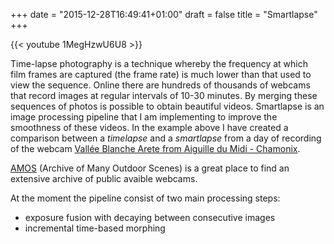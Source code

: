 +++
date = "2015-12-28T16:49:41+01:00"
draft = false
title = "Smartlapse"
+++

{{< youtube 1MegHzwU6U8 >}}

Time-lapse photography is a technique whereby the frequency at which film frames are captured (the frame rate) is much lower than that used to view the sequence. Online there are hundreds of thousands of webcams that record images at regular intervals of 10-30 minutes. By merging these sequences of photos is possible to obtain beautiful videos. Smartlapse is an image processing pipeline that I am implementing to improve the smoothness of these videos. In the example above I have created a comparison between a *timelapse* and a *smartlapse* from a day of recording of the webcam [Vallée Blanche Arete from Aiguille du Midi - Chamonix](http://amos.cse.wustl.edu/camera?id=18982#20160411_090541).    
<!--more-->
[AMOS](http://amos.cse.wustl.edu) (Archive of Many Outdoor Scenes) is a great place to find an extensive archive of public avaible webcams.  

At the moment the pipeline consist of two main processing steps:

- exposure fusion with decaying between consecutive images  
- incremental time-based morphing 
